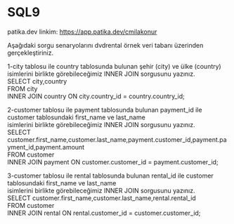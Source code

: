 # SQL9
patika.dev linkim: https://app.patika.dev/cmilakonur <br />

Aşağıdaki sorgu senaryolarını dvdrental örnek veri tabanı üzerinden gerçekleştiriniz. <br />

1-city tablosu ile country tablosunda bulunan şehir (city) ve ülke (country) isimlerini birlikte görebileceğimiz INNER JOIN sorgusunu yazınız. <br />
SELECT city,country <br />
FROM city <br />
INNER JOIN country ON city.country_id = country.country_id; <br />

2-customer tablosu ile payment tablosunda bulunan payment_id ile customer tablosundaki first_name ve last_name <br />
isimlerini birlikte görebileceğimiz INNER JOIN sorgusunu yazınız. <br />
SELECT customer.first_name,customer.last_name,payment.customer_id,payment.payment_id,payment.amount <br />
FROM customer <br />
INNER JOIN payment ON customer.customer_id = payment.customer_id; <br />

3-customer tablosu ile rental tablosunda bulunan rental_id ile customer tablosundaki first_name ve last_name <br />
isimlerini birlikte görebileceğimiz INNER JOIN sorgusunu yazınız. <br />
SELECT customer.first_name,customer.last_name,rental.rental_id <br />
FROM customer <br />
INNER JOIN rental ON rental.customer_id = customer.customer_id; <br />
